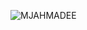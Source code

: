 <p align="left"> <img src="https://komarev.com/ghpvc/?username=siralisalari&label=Profile%20views&color=0e75b6&style=flat" alt="MJAHMADEE" /> </p>
